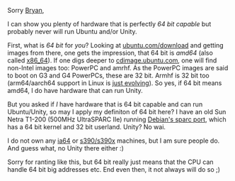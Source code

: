 <html><body><p>Sorry <a href="http://bryanquigley.com/crazy-ideas/running-ubuntuunity-on-a-machine-that-is-not-64-bit-capable">Bryan</a>,

I can show you plenty of hardware that is perfectly <em>64 bit capable</em> but probably never will run Ubuntu and/or Unity.

First, what is <em>64 bit</em> for <em>you</em>? Looking at <a href="http://www.ubuntu.com/download">ubuntu.com/download</a> and getting images from there, one gets the impression, that 64 bit is <em>amd64</em> (also called <a href="https://en.wikipedia.org/wiki/X86-64">x86_64</a>). If one digs deeper to <a href="http://cdimage.ubuntu.com/releases/13.04/release/">cdimage.ubuntu.com</a>, one will find non-Intel images too: PowerPC and amrhf. As the PowerPC images are said to boot on G3 and G4 PowerPCs, these are 32 bit. Armhf is 32 bit too (arm64/aarch64 support in Linux is <a href="http://wiki.debian.org/Arm64Port">just evolving</a>). So yes, if 64 bit means amd64, I do have hardware that can run Unity.

But you asked if <em>I</em> have hardware that is 64 bit capable and can run Ubuntu/Unity, so may I apply my definiton of 64 bit here? I have an old Sun Netra T1-200 (500MHz UltraSPARC IIe) running <a href="http://www.debian.org/ports/sparc/">Debian's sparc port</a>, which has a 64 bit kernel and 32 bit userland. Unity? No wai.

I do not own any <a href="http://www.debian.org/ports/ia64/">ia64</a> or <a href="http://www.debian.org/ports/s390/">s390/s390x</a> machines, but I am sure people do. And guess what, no Unity there either :)

Sorry for ranting like this, but 64 bit really just means that the CPU can handle 64 bit big addresses etc. End even then, it not always will do so ;)</p></body></html>